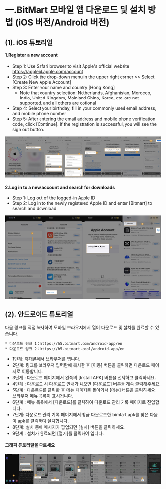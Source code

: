 
# 一.BitMart 모바일 앱 다운로드 및 설치 방법 (iOS 버전/Android 버전)
## (1). iOS 튜토리얼

#### 1.Register a new account
* Step 1: Use Safari browser to visit Apple's official website https://appleid.apple.com/account
* Step 2: Click the drop-down menu in the upper right corner >> Select [Create New Apple Account]
* Step 3: Enter your name and country [Hong Kong]
    * Note that country selection: Netherlands, Afghanistan, Morocco, India, United Kingdom, Mainland China, Korea, etc. are not supported, and all others are optional
* Step 4: Select your birthday, fill in your commonly used email address, and mobile phone number
* Step 5: After entering the email address and mobile phone verification code, click [Continue]. If the registration is successful, you will see the sign out button.

![](./images/en_ios_download_register.jpg)

#### 2.Log in to a new account and search for downloads
* Step 1: Log out of the logged-in Apple ID
* Step 2: Log in to the newly registered Apple ID and enter [Bitmart] to search and download

![](./images/en_ios_download_search.jpg)


## (2). 안드로이드 튜토리얼
다음 링크를 직접 복사하여 모바일 브라우저에서 열어 다운로드 및 설치를 완료할 수 있습니다.

    * 다운로드 링크 1：https://h5.bitmart.com/android-app/en
    * 다운로드 링크 2：https://h5.bitmart.cool/android-app/en

* 1단계: 휴대폰에서 브라우저를 엽니다.
* 2단계: 링크를 브라우저 입력란에 복사한 후 [이동] 버튼을 클릭하면 다운로드 페이지로 이동합니다.
* 3단계 : 다운로드 페이지에서 왼쪽의 [Install APK] 버튼을 선택하고 클릭하세요.
* 4단계 : 다운로드 시 다운로드 안내가 나오면 [다운로드] 버튼을 계속 클릭해주세요.
* 5단계 : 다운로드를 클릭한 후 메뉴 페이지로 돌아와서 [메뉴] 버튼을 클릭하세요. 브라우저 메뉴 목록이 표시됩니다.
* 6단계 : 메뉴 목록에서 [다운로드]를 클릭하여 다운로드 관리 기록 페이지로 진입합니다.
* 7단계: 다운로드 관리 기록 페이지에서 방금 다운로드한 bimtart.apk를 찾은 다음 이 apk를 클릭하여 설치합니다.
* 8단계: 설치 중에 메시지가 팝업되면 [설치] 버튼을 클릭하세요.
* 9단계 : 설치가 완료되면 [열기]를 클릭하여 엽니다.

#### 그래픽 튜토리얼을 따르세요
![](./images/kr_android_sum_download.jpg)



